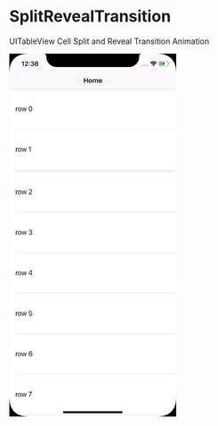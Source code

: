 # SplitRevealTransition
UITableView Cell Split and Reveal Transition Animation

<img src="anim.gif" width="300">
